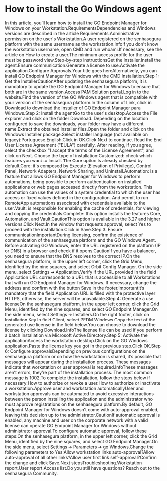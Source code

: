 # How to install the Go Windows agent 

In this article, you’ll learn how to install the GO Endpoint Manager for Windows on your Workstation.RequirementsDependencies and Windows versions are described in the article Requirements.Administrative permission on the user's Workstation.A user registered on the senhasegura platform with the same username as the workstation.InfoIf you don't know the workstation username, open CMD and run whoami.If necessary, see the article on How to create a user.The minimum access profile for the user must be password view.Step-by-step instructionsGet the installer.Install the agent.Ensure communication.Generate a license to use.Activate the application.Configure Approvals.Your title goes hereAlternatively, you can install GO Endpoint Manager for Windows with the CMD Installation.Step 1: Get the InstallerCautionAfter updating the senhasegura platform, it is mandatory to update the GO Endpoint Manager for Windows to ensure that both are in the same version.Access PAM Solution portal.Log in to the website.Find the version of the GO Windows agent that is compatible with your version of the senhasegura platform.In the column of Link, click in Download to download the installer of GO Endpoint Manager para Windows.Step 2: Install the agentGo to the user's desktop.Access the File explorer and click on the folder Download. Depending on the location configured to save the downloads, your folder may have a different name.Extract the obtained installer files.Open the folder and click on the Windows Installer package.Select installer language (not available on legacy):Portuguese.English.Click in OK.Click Next to continue. Read the End User License Agreement ("EULA") carefully. After reading, if you agree, select the checkbox "I accept the terms of the License Agreement", and click on Next. Choose the type of installation:Customized: check which features you want to install. The Core option is already checked by default.Core: it's composed by Execute (Elevation of Privilege), Control Panel, Network Adapters, Network Sharing, and Uninstall.Automation: is a feature that allows GO Endpoint Manager for Windows to perform automations, being possible to perform authentication on installed applications or web pages accessed directly from the workstation. This automation can use the values of a system credential to which the user has access or fixed values defined in the configuration. And permit to run RemoteApp automations associated with credentials available to the user.Vault: is responsible for enabling the cache of credentials, for viewing and copying the credentials.Complete: this option installs the features Core, Automation, and Vault.CautionThis option is available in the 3.27 and higher versions.Click Next.In the window that requests approval, select Yes to proceed with the installation.Click in Save.Step 3: Ensure communicationImportantDuring licensing, confirm the existence of communication of the senhasegura platform and the GO Windows Agent. Before activating GO Windows, enter the URL registered on the platform (IP or DNS) in a browser and check if it opens.CautionIf you have a balancer, you need to ensure that the DNS resolves to the correct IP.On the senhasegura platform, in the upper left corner, click the Grid Menu, identified by the nine squares, and select Orbit Config Manager. On the side menu, select Settings ➔ Application.Verify if the URL provided in the field Application URL corresponds to a URL that is accessible to all Workstations that will run GO Endpoint Manager for Windows. If necessary, change the address and confirm with the button Save in the footer.ImportantIt’s mandatory that the field Application URL is filled with the protective layer HTTPS, otherwise, the server will be unavailable.Step 4: Generate a use licenseOn the senhasegura platform, in the upper left corner, click the Grid Menu, identified by the nine squares, and select GO Endpoint Manager.On the side menu, select Settings ➔ Installers.On the right footer, click on Installation Key.In field Client, select PEDM Windows.Copy the text of the generated use license in the field below.You can choose to download the license by clicking Download.InfoThe license file can be used if you perform a batch installation via Microsoft Active Directory.Step 5: Activate the applicationAccess the workstation desktop.Click on the GO Windows application.Paste the license key you got in the previous step.Click OK.Step 6: Configure approvalsDepending on previous configurations on the senhasegura platform or on how the workstation is shared, it’s possible that messages will appear during the installation process. These messages indicate that workstation or user approval is required.InfoThese messages aren’t errors, they’re part of the installation process. The most common message is 1002.To complete the installation, follow the steps below if necessary:How to authorize or revoke a user.How to authorize or inactivate a workstation.Approve user and workstation automaticallyUser and workstation approvals can be automated to avoid excessive interactions between the person installing the application and the administrator who must approve registrations on the senhasegura platform.By default, GO Endpoint Manager for Windows doesn’t come with auto-approval enabled, leaving this decision up to the administrator.CautionIf automatic approval is enabled, any machine and user on the corporate network with a valid license can operate GO Endpoint Manager for Windows without administrator approval.To configure automatic approval, follow these steps:On the senhasegura platform, in the upper left corner, click the Grid Menu, identified by the nine squares, and select GO Endpoint Manager.On the side menu, select Settings ➔ Parameters ➔ go Windows.Change the following parameters to Yes:Allow workstation links auto-approval?Allow auto-approval of all other links?Allow user first link self-approval?Confirm the change and click Save.Next stepsTroubleshooting.Workstation report.User report.Access list.Do you still have questions? Reach out to the senhasegura Community.